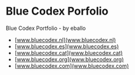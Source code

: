 Blue Codex Porfolio
====================

Blue Codex Portfolio - by eballo

- [www.bluecodex.nl](www.bluecodex.nl)
- [www.bluecodex.es](www.bluecodex.es)
- [www.bluecodex.cat](www.bluecodex.cat)
- [www.bluecodex.org](www.bluecodex.org)
- [www.bluecodex.com](www.bluecodex.com)

